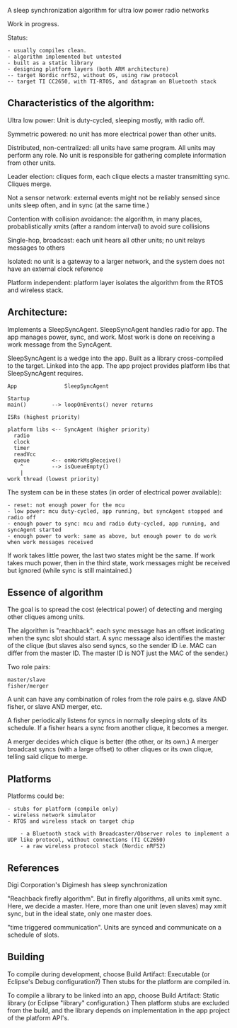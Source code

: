 A sleep synchronization algorithm for ultra low power radio networks


Work in progress. 

Status:

	- usually compiles clean.
	- algorithm implemented but untested
	- built as a static library
	- designing platform layers (both ARM architecture)
	-- target Nordic nrf52, without OS, using raw protocol
	-- target TI CC2650, with TI-RTOS, and datagram on Bluetooth stack



Characteristics of the algorithm:
-

Ultra low power:  Unit is duty-cycled, sleeping mostly, with radio off.

Symmetric powered: no unit has more electrical power than other units.

Distributed, non-centralized: all units have same program.  All units may perform any role. No unit is responsible for gathering complete information from other units.

Leader election: cliques form, each clique elects a master transmitting sync.  Cliques merge.

Not a sensor network:  external events might not be reliably sensed since units sleep often, and in sync (at the same time.)

Contention with collision avoidance: the algorithm, in many places, probablistically xmits (after a random interval) to avoid sure collisions

Single-hop, broadcast: each unit hears all other units; no unit relays messages to others

Isolated: no unit is a gateway to a larger network, and the system does not have an external clock reference

Platform independent:  platform layer isolates the algorithm from the RTOS and wireless stack.


Architecture:
-

Implements a SleepSyncAgent.  SleepSyncAgent handles radio for app.  The app manages power, sync, and work.  Most work is done on receiving a work message from the SyncAgent.

SleepSyncAgent is a wedge into the app. Built as a library cross-compiled to the target.  Linked into the app.  The app project provides platform libs that SleepSyncAgent requires.

    App               SleepSyncAgent

    Startup
    main()        --> loopOnEvents() never returns
    
    ISRs (highest priority)
    
    platform libs <-- SyncAgent (higher priority)
      radio
      clock
      timer
      readVcc
      queue       <-- onWorkMsgReceive()
        ^         --> isQueueEmpty()
        |
    work thread (lowest priority)   

The system can be in these states (in order of electrical power available):

	- reset: not enough power for the mcu
	- low power: mcu duty-cycled, app running, but syncAgent stopped and radio off
	- enough power to sync: mcu and radio duty-cycled, app running, and syncAgent started
	- enough power to work: same as above, but enough power to do work when work messages received
	
If work takes little power, the last two states might be the same.  If work takes much power, then in the third state, work messages might be received but ignored (while sync is still maintained.)

Essence of algorithm
-

The goal is to spread the cost (electrical power) of detecting and merging other cliques among units.

The algorithm is "reachback": each sync message has an offset indicating when the sync slot should start.  A sync message also identifies the master of the clique (but slaves also send syncs, so the sender ID i.e. MAC can differ from the master ID.  The master ID is NOT just the MAC of the sender.)

Two role pairs:

	master/slave
	fisher/merger
A unit can have any combination of roles from the role pairs e.g. slave AND fisher, or slave AND merger, etc.

A fisher periodically listens for syncs in normally sleeping slots of its schedule.  If a fisher hears a sync from another clique, it becomes a merger.

A merger decides which clique is better (the other, or its own.)  A merger broadcast syncs (with a large offset) to other cliques or its own clique, telling said clique to merge.


Platforms
-

Platforms could be:

	- stubs for platform (compile only)
	- wireless network simulator
	- RTOS and wireless stack on target chip

		- a Bluetooth stack with Broadcaster/Observer roles to implement a UDP like protocol, without connections (TI CC2650)
		- a raw wireless protocol stack (Nordic nRF52)

References
-

Digi Corporation's Digimesh has sleep synchronization

"Reachback firefly algorithm".  But in firefly algorithms, all units xmit sync. Here, we decide a master.  Here, more than one unit (even slaves) may xmit sync, but in the ideal state, only one master does.

"time triggered communication".  Units are synced and communicate on a schedule of slots.


Building
-

To compile during development, choose Build Artifact: Executable  (or Eclipse's Debug configuration?)  Then stubs for the platform are compiled in.

To compile a library to be linked into an app, choose Build Artifact: Static library (or Eclipse "library" configuration.)  Then platform stubs are excluded from the build, and the library depends on implementation in the app project of the platform API's.
